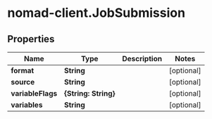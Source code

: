 # nomad-client.JobSubmission

## Properties

Name | Type | Description | Notes
------------ | ------------- | ------------- | -------------
**format** | **String** |  | [optional] 
**source** | **String** |  | [optional] 
**variableFlags** | **{String: String}** |  | [optional] 
**variables** | **String** |  | [optional] 


